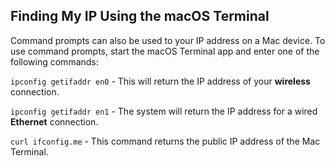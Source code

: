 ## Finding My IP Using the macOS Terminal
Command prompts can also be used to your IP address on a Mac device. To use command prompts, start the macOS Terminal app and enter one of the following commands:

`ipconfig getifaddr en0` - This will return the IP address of your **wireless** connection.

`ipconfig getifaddr en1` - The system will return the IP address for a wired **Ethernet** connection.

`curl ifconfig.me` - This command returns the public IP address of the Mac Terminal.
